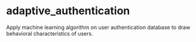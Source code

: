 # adaptive_authentication
Apply machine learning algorithm on user authentication database to draw behavioral characteristics of users.
